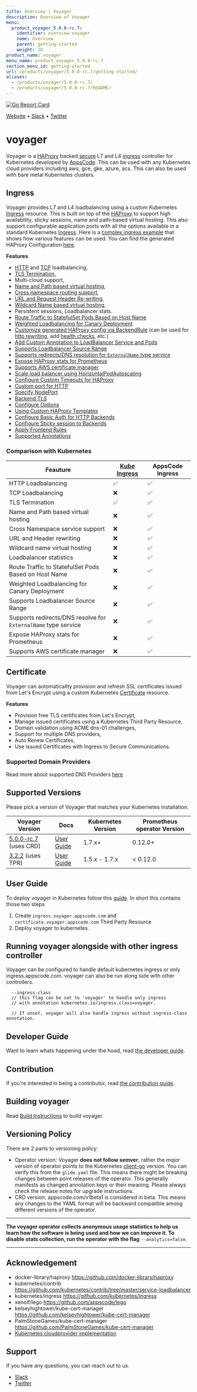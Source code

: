 ```yaml
---
title: Overview | Voyager
description: Overview of Voyager
menu:
  product_voyager_5.0.0-rc.7:
    identifier: overview-voyager
    name: Overview
    parent: getting-started
    weight: 20
product_name: voyager
menu_name: product_voyager_5.0.0-rc.7
section_menu_id: getting-started
url: /products/voyager/5.0.0-rc.7/getting-started/
aliases:
  - /products/voyager/5.0.0-rc.7/
  - /products/voyager/5.0.0-rc.7/README/
---
```


[![Go Report Card](https://goreportcard.com/badge/github.com/appscode/voyager)](https://goreportcard.com/report/github.com/appscode/voyager)

[Website](https://appscode.com) • [Slack](https://slack.appscode.com) • [Twitter](https://twitter.com/AppsCodeHQ)

# voyager
Voyager is a [HAProxy](http://www.haproxy.org/) backed [secure](#certificate) L7 and L4 [ingress](#ingress) controller for Kubernetes developed by
[AppsCode](https://appscode.com). This can be used with any Kubernetes cloud providers including aws, gce, gke, azure, acs. This can also be used with bare metal Kubernetes clusters.


## Ingress
Voyager provides L7 and L4 loadbalancing using a custom Kubernetes [Ingress](/docs/tutorials/ingress) resource. This is built on top of the [HAProxy](http://www.haproxy.org/) to support high availability, sticky sessions, name and path-based virtual hosting.
This also support configurable application ports with all the options available in a standard Kubernetes [Ingress](https://kubernetes.io/docs/tutorials/ingress/). Here 
is a [complex ingress example](hack/example/ingress.yaml) that shows how various features can be used.
You can find the generated HAProxy Configuration [here](hack/example/haproxy_generated.cfg).

**Features**
  - [HTTP](/docs/tutorials/ingress/single-service.md) and [TCP](/docs/tutorials/ingress/tcp.md) loadbalancing,
  - [TLS Termination](/docs/tutorials/ingress/tls.md),
  - Multi-cloud support,
  - [Name and Path based virtual hosting](/docs/tutorials/ingress/named-virtual-hosting.md),
  - [Cross namespace routing support](/docs/tutorials/ingress/named-virtual-hosting.md#cross-namespace-traffic-routing),
  - [URL and Request Header Re-writing](/docs/tutorials/ingress/header-rewrite.md),
  - [Wildcard Name based virtual hosting](/docs/tutorials/ingress/named-virtual-hosting.md),
  - Persistent sessions, Loadbalancer stats.
  - [Route Traffic to StatefulSet Pods Based on Host Name](/docs/tutorials/ingress/statefulset-pod.md)
  - [Weighted Loadbalancing for Canary Deployment](/docs/tutorials/ingress/weighted.md)
  - [Customize generated HAProxy config via BackendRule](/docs/tutorials/ingress/backend-rule.md) (can be used for [http rewriting](https://www.haproxy.com/doc/aloha/7.0/haproxy/http_rewriting.html), add [health checks](https://www.haproxy.com/doc/aloha/7.0/haproxy/healthchecks.html), etc.)
  - [Add Custom Annotation to LoadBalancer Service and Pods](/docs/tutorials/ingress/annotations.md)
  - [Supports Loadbalancer Source Range](/docs/tutorials/ingress/source-range.md)
  - [Supports redirects/DNS resolution for `ExternalName` type service](/docs/tutorials/ingress/external-svc.md)
  - [Expose HAProxy stats for Prometheus](/docs/tutorials/ingress/stats-and-prometheus.md)
  - [Supports AWS certificate manager](/docs/tutorials/ingress/aws-cert-manager.md)
  - [Scale load balancer using HorizontalPodAutoscaling](/docs/tutorials/ingress/replicas-and-autoscaling.md)
  - [Configure Custom Timeouts for HAProxy](/docs/tutorials/ingress/configure-timeouts.md)
  - [Custom port for HTTP](/docs/tutorials/ingress/custom-http-port.md)
  - [Specify NodePort](/docs/tutorials/ingress/node-port.md)
  - [Backend TLS](/docs/tutorials/ingress/backend-tls.md)
  - [Configure Options](/docs/tutorials/ingress/configure-options.md)
  - [Using Custom HAProxy Templates](/docs/tutorials/ingress/custom-templates.md)
  - [Configure Basic Auth for HTTP Backends](/docs/tutorials/ingress/basic-auth.md)
  - [Configure Sticky session to Backends](/docs/tutorials/ingress/sticky-session.md)
  - [Apply Frontend Rules](/docs/tutorials/ingress/frontend-rule.md)
  - [Supported Annotations](/docs/tutorials/ingress/ingress-annotations.md)

### Comparison with Kubernetes
| Feauture | [Kube Ingress](https://kubernetes.io/docs/concepts/services-networking/ingress/) | AppsCode Ingress |
|----------|--------------|------------------|
| HTTP Loadbalancing| :white_check_mark: | :white_check_mark: |
| TCP Loadbalancing | :x: | :white_check_mark: |
| TLS Termination | :white_check_mark: | :white_check_mark: |
| Name and Path based virtual hosting | :x: | :white_check_mark: |
| Cross Namespace service support | :x: | :white_check_mark: |
| URL and Header rewriting | :x: | :white_check_mark: |
| Wildcard name virtual hosting | :x: | :white_check_mark: |
| Loadbalancer statistics | :x: | :white_check_mark: |
| Route Traffic to StatefulSet Pods Based on Host Name | :x: | :white_check_mark: |
| Weighted Loadbalancing for Canary Deployment| :x: | :white_check_mark: |
| Supports Loadbalancer Source Range | :x: | :white_check_mark: |
| Supports redirects/DNS resolve for `ExternalName` type service | :x: | :white_check_mark: |
| Expose HAProxy stats for Prometheus | :x: | :white_check_mark: |
| Supports AWS certificate manager | :x: | :white_check_mark: |

## Certificate
Voyager can automaticallty provision and refresh SSL certificates issued from Let's Encrypt using a custom Kubernetes [Certificate](/docs/tutorials/certificate) resource. 

**Features**
- Provision free TLS certificates from Let's Encrypt,
- Manage issued certificates using a Kubernetes Third Party Resource,
- Domain validation using ACME dns-01 challenges,
- Support for multiple DNS providers,
- Auto Renew Certificates,
- Use issued Certificates with Ingress to Secure Communications.


### Supported Domain Providers
Read more about supported DNS Providers [here](/docs/tutorials/certificate/providers.md)

## Supported Versions
Please pick a version of Voyager that matches your Kubernetes installation.

| Voyager Version                                                                        | Docs                                                                    | Kubernetes Version | Prometheus operator Version |
|----------------------------------------------------------------------------------------|-------------------------------------------------------------------------|--------------------|-----------------------------|
| [5.0.0-rc.7](https://github.com/appscode/voyager/releases/tag/5.0.0-rc.7) (uses CRD) | [User Guide](https://github.com/appscode/voyager/tree/5.0.0-rc.7/docs) | 1.7.x+             | 0.12.0+                     |
| [3.2.2](https://github.com/appscode/voyager/releases/tag/3.2.2) (uses TPR)             | [User Guide](https://github.com/appscode/voyager/tree/3.2.2/docs)       | 1.5.x - 1.7.x      | < 0.12.0                    |


## User Guide
To deploy voyager in Kubernetes follow this [guide](/docs/install.md). In short this contains those two steps

1. Create `ingress.voyager.appscode.com` and `certificate.voyager.appscode.com` Third Party Resource
2. Deploy voyager to kubernetes.

## Running voyager alongside with other ingress controller
Voyager can be configured to handle default kubernetes ingress or only ingress.appscode.com. voyager can also be run
along side with other controllers.

```console
  --ingress-class
  // this flag can be set to 'voyager' to handle only ingress
  // with annotation kubernetes.io/ingress.class=voyager.

  // If unset, voyager will also handle ingress without ingress-class annotation.
```

## Developer Guide
Want to learn whats happening under the hood, read [the developer guide](/docs/developer-guide/README.md).

## Contribution
If you're interested in being a contributor, read [the contribution guide](CONTRIBUTING.md).

## Building voyager
Read [Build Instructions](/docs/developer-guide/build.md) to build voyager.

## Versioning Policy
There are 2 parts to versioning policy:
 - Operator version: Voyager __does not follow semver__, rather the _major_ version of operator points to the
Kubernetes [client-go](https://github.com/kubernetes/client-go#branches-and-tags) version. You can verify this
from the `glide.yaml` file. This means there might be breaking changes between point releases of the operator.
This generally manifests as changed annotation keys or their meaning.
Please always check the release notes for upgrade instructions.
 - CRD version: appscode.com/v1beta1 is considered in beta. This means any changes to the YAML format will be backward
compatible among different versions of the operator.

---

**The voyager operator collects anonymous usage statistics to help us learn how the software is being used and how we can improve it.
To disable stats collection, run the operator with the flag** `--analytics=false`.

---

## Acknowledgement
 - docker-library/haproxy https://github.com/docker-library/haproxy
 - kubernetes/contrib https://github.com/kubernetes/contrib/tree/master/service-loadbalancer
 - kubernetes/ingress https://github.com/kubernetes/ingress
 - xenolf/lego https://github.com/appscode/lego
 - kelseyhightower/kube-cert-manager https://github.com/kelseyhightower/kube-cert-manager
 - PalmStoneGames/kube-cert-manager https://github.com/PalmStoneGames/kube-cert-manager
 - [Kubernetes cloudprovider implementation](https://github.com/kubernetes/kubernetes/tree/master/pkg/cloudprovider)

## Support
If you have any questions, you can reach out to us.
* [Slack](https://slack.appscode.com)
* [Twitter](https://twitter.com/AppsCodeHQ)

